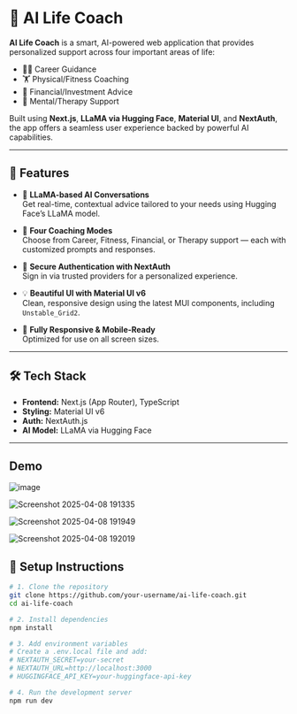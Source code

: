 # 🧠 AI Life Coach

**AI Life Coach** is a smart, AI-powered web application that provides personalized support across four important areas of life:
- 🧑‍💼 Career Guidance  
- 🏋️ Physical/Fitness Coaching  
- 💸 Financial/Investment Advice  
- 🧘 Mental/Therapy Support  

Built using **Next.js**, **LLaMA via Hugging Face**, **Material UI**, and **NextAuth**, the app offers a seamless user experience backed by powerful AI capabilities.

---

## 🚀 Features

- 🤖 **LLaMA-based AI Conversations**  
  Get real-time, contextual advice tailored to your needs using Hugging Face’s LLaMA model.

- 🧭 **Four Coaching Modes**  
  Choose from Career, Fitness, Financial, or Therapy support — each with customized prompts and responses.

- 🔐 **Secure Authentication with NextAuth**  
  Sign in via trusted providers for a personalized experience.

- 💡 **Beautiful UI with Material UI v6**  
  Clean, responsive design using the latest MUI components, including `Unstable_Grid2`.

- 📱 **Fully Responsive & Mobile-Ready**  
  Optimized for use on all screen sizes.

---

## 🛠 Tech Stack

- **Frontend:** Next.js (App Router), TypeScript  
- **Styling:** Material UI v6  
- **Auth:** NextAuth.js  
- **AI Model:** LLaMA via Hugging Face 

---

## Demo

![image](https://github.com/user-attachments/assets/f0d98f15-417a-4700-9bac-d07d64caf40d)

![Screenshot 2025-04-08 191335](https://github.com/user-attachments/assets/6ce306f5-d481-4ff5-89d4-ea7abbdf8568)

![Screenshot 2025-04-08 191949](https://github.com/user-attachments/assets/e370c924-4ae3-462d-b90b-484a565dec85)

![Screenshot 2025-04-08 192019](https://github.com/user-attachments/assets/25279367-8e11-4e2a-a0d2-8fe08dc98cf8) 



## 🔧 Setup Instructions

```bash
# 1. Clone the repository
git clone https://github.com/your-username/ai-life-coach.git
cd ai-life-coach

# 2. Install dependencies
npm install

# 3. Add environment variables
# Create a .env.local file and add:
# NEXTAUTH_SECRET=your-secret
# NEXTAUTH_URL=http://localhost:3000
# HUGGINGFACE_API_KEY=your-huggingface-api-key

# 4. Run the development server
npm run dev






